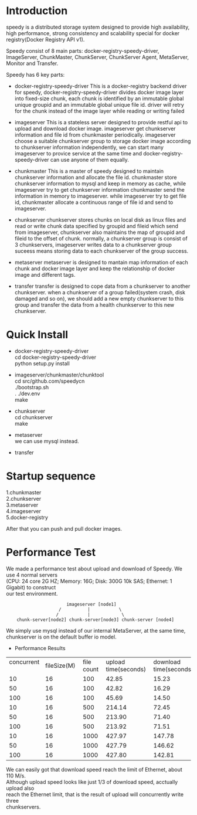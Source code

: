Introduction
============

speedy is a distributed storage system designed to provide high availability, high performance, strong consistency and scalability special for docker registry(Docker Registry API v1).

Speedy consist of 8 main parts: docker-registry-speedy-driver, ImageServer, 
ChunkMaster, ChunkServer, ChunkServer Agent, MetaServer, Monitor and Transfer.

Speedy has 6 key parts:

+ docker-registry-speedy-driver
This is a docker-registry backend driver for speedy, 
docker-registry-speedy-driver divides docker image layer into fixed-size chunk, each chunk is identified by an immutable global unique groupid and an immutable global unique file id.
driver will retry for the chunk instead of the image layer while reading or writing failed

+ imageserver
This is a stateless server designed to provide restful api to upload and download docker image. 
imageserver get chunkserver information and file id from chunkmaster periodically. 
imageserver choose a suitable chunkserver group to storage docker image according to chunkserver information independently, 
we can start many imageserver to provice service at the same time and docker-registry-speedy-driver can use anyone of them equally.


+ chunkmaster
This is a master of speedy designed to maintain chunkserver information and allocate the file id. 
chunkmaster store chunkserver information to mysql and keep in memory as cache, while imageserver try to get chunkserver information chunkmaster send the information in memory to imageserver.
while imageserver try to get file id, chunkmaster allocate a continuous range of file id and send to imageserver.

+ chunkserver
chunkserver stores chunks on local disk as linux files and read or write chunk data specified by groupid and fileid which send from imageserver, 
chunkserver also maintains the map of groupid and fileid to the offset of chunk.
normally, a chunkserver group is consist of 3 chunkservers,
imageserver writes data to a chunkserver group suceess means storing data to each chunkserver of the group success. 

+ metaserver
metaserver is designed to mantain map information of each chunk and docker image layer and keep the relationship of docker image and different tags.

+ transfer
transfer is designed to cope data from a chunkserver to another chunkserver.
when a chunkserver of a group failed(system crash, disk damaged and so on), we should add a new empty chunkserver to this group and transfer the data from a health chunkserver to this new chunkserver.


Quick Install
=============

+ docker-registry-speedy-driver   
cd docker-registry-speedy-driver   
python setup.py install   

+ imageserver/chunkmaster/chunktool      
cd src/github.com/speedycn    
./bootstrap.sh   
. ./dev.env   
make   

+ chunkserver   
cd chunkserver   
make   

+ metaserver   
we can use mysql instead.   


+ transfer   


Startup sequence
================
1.chunkmaster   
2.chunkserver   
3.metaserver   
4.imageserver   
5.docker-registry   

After that you can push and pull docker images.


Performance Test
================

We made a performance test about upload and download of Speedy. We use 4 normal servers   
(CPU: 24 core 2G HZ; Memory: 16G; Disk: 300G 10k SAS; Ethernet: 1 Gigabit) to construct   
our test environment. 

                           imageserver [node1]
                        /          |           \
                       /           |            \
        chunk-server[node2] chunk-server[node3] chunk-server [node4]

We simply use mysql instead of our internal MetaServer, at the same time,    
chunkserver is on the default buffer io model.

+ Performance Results

<table>
<tr><td> concurrent &nbsp;</td><td> fileSize(M)&nbsp; </td><td> file count&nbsp; </td><td> upload time(seconds)&nbsp; </td><td> download time(seconds)&nbsp; </td><td> upload speed(M/s)&nbsp; </td><td> download speed(M/s)&nbsp; </td></tr>
<tr><td> 10         </td><td> 16          </td><td> 100        </td><td> 42.85                </td><td> 15.23                  </td><td> 37.34        </td><td> 105.06 </td></tr>
<tr><td> 50         </td><td> 16          </td><td> 100        </td><td> 42.82                </td><td> 16.29                  </td><td> 37.37        </td><td> 98.22 </td></tr>
<tr><td> 100        </td><td> 16          </td><td> 100        </td><td> 45.69                </td><td> 14.50                  </td><td> 35.02        </td><td> 110.34 </td></tr>
<tr><td> 10         </td><td> 16          </td><td> 500        </td><td> 214.14               </td><td> 72.45                  </td><td> 37.36        </td><td> 110.42 </td></tr>
<tr><td> 50         </td><td> 16          </td><td> 500        </td><td> 213.90               </td><td> 71.40                  </td><td> 37.40        </td><td> 112.04 </td></tr>
<tr><td> 100        </td><td> 16          </td><td> 500        </td><td> 213.92               </td><td> 71.51                  </td><td> 37.40        </td><td> 111.87 </td></tr>
<tr><td> 10         </td><td> 16          </td><td> 1000       </td><td> 427.97               </td><td> 147.78                 </td><td> 37.39        </td><td> 108.27 </td></tr>
<tr><td> 50         </td><td> 16          </td><td> 1000       </td><td> 427.79               </td><td> 146.62                 </td><td> 37.40        </td><td> 109.13 </td></tr>
<tr><td> 100        </td><td> 16          </td><td> 1000       </td><td> 427.80               </td><td> 142.81                 </td><td> 37.40        </td><td> 109.13 </td></tr>
</table>


We can easily got that download speed reach the limit of Ethernet, about 110 M/s.    
Although upload speed looks like just 1/3 of download speed, acctually upload also    
reach the Ethernet limit, that is the result of upload will concurrently write three   
chunkservers.


